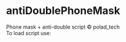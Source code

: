 # antiDoublePhoneMask
Phone mask + anti-double script © polad_tech <br>
To load script use: <br>
    <script defer src="https://cdn.jsdelivr.net/gh/PoladMamedov/antiDoublePhoneMask/antiDoublePhoneMask.js"></script>
